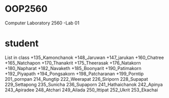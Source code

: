 # OOP2560
Computer Laboratory 2560 -Lab 01
# student
List in class 
+135_Kamonchanok
+148_Jaruwan
+147_jarukan
+160_Chatree
+165_Natchapon
+170_Thanakrit
+175_Theerasak
+176_Natakorn
+180_Napharat
+182_Navaketh
+185_Boonyarit
+190_Patimakorn
+192_Piyapath
+194_Pongsakorn
+198_Patcharanan
+199_Porntip
201_pornpan
214_Rungtip
222_Weerapat
226_Siriporn
228_Supapat
229_Settapong
235_Sunicha
236_Supaporn
241_Hathaichanok
242_Apinya
243_Apiradee
248_Atchari
249_Ailada
250_Ittipat
252_Ukrit
253_Ekachai
